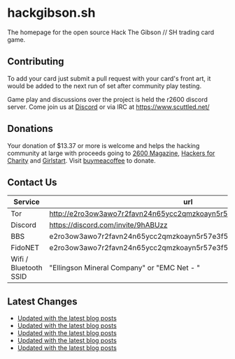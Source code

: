 # hackgibson.sh
The homepage for the open source Hack The Gibson // SH trading card game.


## Contributing

To add your card just submit a pull request with your card's front art, it would be added to the next run of set after community play testing.

Game play and discussions over the project is held the r2600 discord server. Come join us at [Discord](https://discord.com/invite/9hABUzz) or via IRC at https://www.scuttled.net/


## Donations

Your donation of $13.37 or more is welcome and helps the hacking community at large with proceeds going to [2600 Magazine](https://2600.com/), [Hackers for Charity](https://hackersforcharity.org) and [Girlstart](https://girlstart.org).  Visit [buymeacoffee](https://www.buymeacoffee.com/hackgibson.sh) to donate.


## Contact Us

Service | url
-|-
Tor | http://e2ro3ow3awo7r2favn24n65ycc2qmzkoayn5r57e3f56nvjwdcgg32ad.onion
Discord | https://discord.com/invite/9hABUzz
BBS | e2ro3ow3awo7r2favn24n65ycc2qmzkoayn5r57e3f56nvjwdcgg32ad.onion:23
FidoNET | e2ro3ow3awo7r2favn24n65ycc2qmzkoayn5r57e3f56nvjwdcgg32ad.onion:24554
Wifi / Bluetooth SSID | "Ellingson Mineral Company" or "EMC Net - <fidonet address>"

## Latest Changes
<!-- BLOG-POST-LIST:START -->
- [Updated with the latest blog posts](https://github.com/DFW2600/hackgibson.sh/commit/e30b034caf12619780809b54b2765b9579f9054e)
- [Updated with the latest blog posts](https://github.com/DFW2600/hackgibson.sh/commit/cccbbe2fcd3e311694cfdcde9b9c4e9778c44ca1)
- [Updated with the latest blog posts](https://github.com/DFW2600/hackgibson.sh/commit/0ce1739c60f18548296c4bb171231d4a21f3798f)
- [Updated with the latest blog posts](https://github.com/DFW2600/hackgibson.sh/commit/b62b4251a98aca8f35ca4a7367d938b3672900d6)
- [Updated with the latest blog posts](https://github.com/DFW2600/hackgibson.sh/commit/dec602d993e9a55bbe81042d7a170732d73102da)
<!-- BLOG-POST-LIST:END -->
